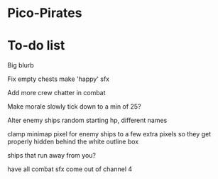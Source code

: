 # Pico-Pirates

 To-do list
============

Big blurb

Fix empty chests make 'happy' sfx

Add more crew chatter in combat

Make morale slowly tick down to a min of 25?

Alter enemy ships random starting hp, different names

clamp minimap pixel for enemy ships to a few extra pixels so they get properly hidden behind the white outline box

ships that run away from you?

have all combat sfx come out of channel 4